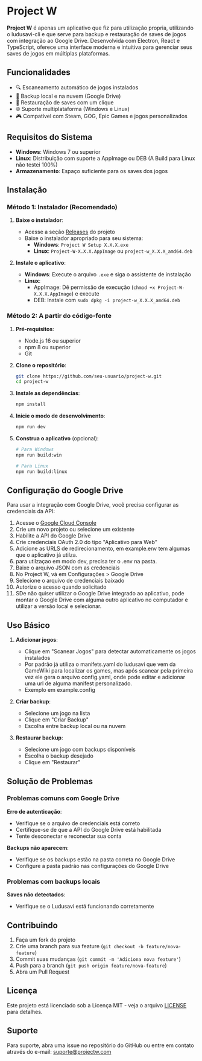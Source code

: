 # Project W

**Project W** é apenas um aplicativo que fiz para utilização propria, utilizando o ludusavi-cli e que serve para backup e restauração de saves de jogos com integração ao Google Drive. Desenvolvida com Electron, React e TypeScript, oferece uma interface moderna e intuitiva para gerenciar seus saves de jogos em múltiplas plataformas.

## Funcionalidades

- 🔍 Escaneamento automático de jogos instalados
- 💾 Backup local e na nuvem (Google Drive)
- 🔄 Restauração de saves com um clique
- 🌐 Suporte multiplataforma (Windows e Linux)
- 🎮 Compatível com Steam, GOG, Epic Games e jogos personalizados

## Requisitos do Sistema

- **Windows**: Windows 7 ou superior
- **Linux**: Distribuição com suporte a AppImage ou DEB (A Build para Linux não testei 100%)
- **Armazenamento**: Espaço suficiente para os saves dos jogos

## Instalação

### Método 1: Instalador (Recomendado)

1. **Baixe o instalador**:
   - Acesse a seção [Releases](https://github.com/seu-usuario/project-w/releases) do projeto
   - Baixe o instalador apropriado para seu sistema:
     - **Windows**: `Project W Setup X.X.X.exe`
     - **Linux**: `Project-W-X.X.X.AppImage` ou `project-w_X.X.X_amd64.deb`

2. **Instale o aplicativo**:
   - **Windows**: Execute o arquivo `.exe` e siga o assistente de instalação
   - **Linux**: 
     - AppImage: Dê permissão de execução (`chmod +x Project-W-X.X.X.AppImage`) e execute
     - DEB: Instale com `sudo dpkg -i project-w_X.X.X_amd64.deb`

### Método 2: A partir do código-fonte

1. **Pré-requisitos**:
   - Node.js 16 ou superior
   - npm 8 ou superior
   - Git

2. **Clone o repositório**:
   ```bash
   git clone https://github.com/seu-usuario/project-w.git
   cd project-w
   ```

3. **Instale as dependências**:
   ```bash
   npm install
   ```

4. **Inicie o modo de desenvolvimento**:
   ```bash
   npm run dev
   ```

5. **Construa o aplicativo** (opcional):
   ```bash
   # Para Windows
   npm run build:win
   
   # Para Linux
   npm run build:linux
   ```

## Configuração do Google Drive

Para usar a integração com Google Drive, você precisa configurar as credenciais da API:

1. Acesse o [Google Cloud Console](https://console.cloud.google.com/)
2. Crie um novo projeto ou selecione um existente
3. Habilite a API do Google Drive
4. Crie credenciais OAuth 2.0 do tipo "Aplicativo para Web"
5. Adicione as URLS de redirecionamento, em example.env tem algumas que o aplicativo já utilza.
6. para utilzaçao em modo dev, precisa ter o .env na pasta.
7. Baixe o arquivo JSON com as credenciais
8. No Project W, vá em Configurações > Google Drive
9. Selecione o arquivo de credenciais baixado
10. Autorize o acesso quando solicitado
11. SDe não quiser utilizar o Google Drive integrado ao aplicativo, pode montar o Google Drive com alguma outro aplicativo no computador e utilizar a versão local e selecionar.

## Uso Básico

1. **Adicionar jogos**:
   - Clique em "Scanear Jogos" para detectar automaticamente os jogos instalados
   - Por padrão já utiliza o manifets.yaml do ludusavi que vem da GameWiki para localizar os games, mas após scanear pela primeira vez ele gera o arquivo config.yaml, onde pode editar e adicionar uma url de alguma manifest personalizado.
   - Exemplo em example.config

2. **Criar backup**:
   - Selecione um jogo na lista
   - Clique em "Criar Backup"
   - Escolha entre backup local ou na nuvem

3. **Restaurar backup**:
   - Selecione um jogo com backups disponíveis
   - Escolha o backup desejado
   - Clique em "Restaurar"

## Solução de Problemas

### Problemas comuns com Google Drive

**Erro de autenticação**:
- Verifique se o arquivo de credenciais está correto
- Certifique-se de que a API do Google Drive está habilitada
- Tente desconectar e reconectar sua conta

**Backups não aparecem**:
- Verifique se os backups estão na pasta correta no Google Drive
- Configure a pasta padrão nas configurações do Google Drive

### Problemas com backups locais

**Saves não detectados**:
- Verifique se o Ludusavi está funcionando corretamente

## Contribuindo

1. Faça um fork do projeto
2. Crie uma branch para sua feature (`git checkout -b feature/nova-feature`)
3. Commit suas mudanças (`git commit -m 'Adiciona nova feature'`)
4. Push para a branch (`git push origin feature/nova-feature`)
5. Abra um Pull Request

## Licença

Este projeto está licenciado sob a Licença MIT - veja o arquivo [LICENSE](LICENSE) para detalhes.

## Suporte

Para suporte, abra uma issue no repositório do GitHub ou entre em contato através do e-mail: suporte@projectw.com